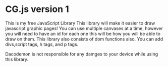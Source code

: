 # CG.js version 1
This is my free JavaScript Library
This library will make it easier to draw javascript graphic pages! You can use multiple canvases at a time, however you will need to have an id for each one this will be how you will be able to draw on them. This library also consists of dom functions also. You can add divs,script tags, h tags, and p tags.

Dacodemon is not responsible for any damges to your device while using this library.  
